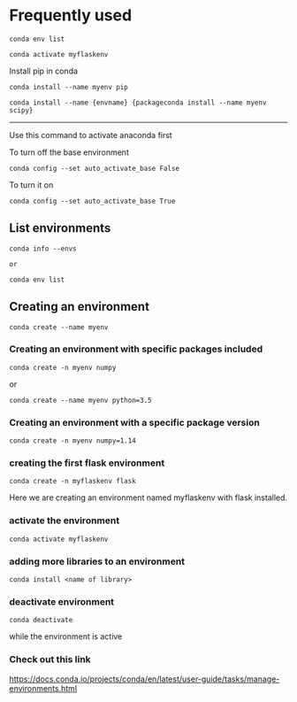 # Frequently used

    conda env list

    conda activate myflaskenv

Install pip in conda

    conda install --name myenv pip

    conda install --name {envname} {packageconda install --name myenv scipy}


---


Use this command to activate anaconda first

To turn off the base environment

	conda config --set auto_activate_base False

To turn it on

	conda config --set auto_activate_base True

## List environments

    conda info --envs

    or

    conda env list

## Creating an environment

    conda create --name myenv

### Creating an environment with specific packages included

    conda create -n myenv numpy

or

    conda create --name myenv python=3.5

### Creating an environment with a specific package version

    conda create -n myenv numpy=1.14

### creating the first flask environment

    conda create -n myflaskenv flask

Here we are creating an environment named myflaskenv with flask installed.

### activate the environment

    conda activate myflaskenv

### adding more libraries to an environment

    conda install <name of library>

### deactivate environment

    conda deactivate

while the environment is active

### Check out this link

https://docs.conda.io/projects/conda/en/latest/user-guide/tasks/manage-environments.html

